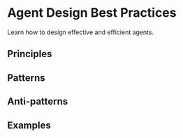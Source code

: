 # Agent Design Best Practices

Learn how to design effective and efficient agents.

## Principles

## Patterns

## Anti-patterns

## Examples
